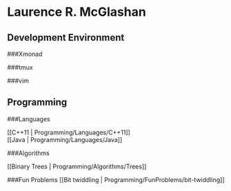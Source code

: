 Laurence R. McGlashan
=====================

Development Environment
-----------------------

###Xmonad

###tmux

###vim

Programming
-----------

###Languages

[[C++11 | Programming/Languages/C++11]]  
[[Java | Programming/Languages/Java]]

###Algorithms

[[Binary Trees | Programming/Algorithms/Trees]]

###Fun Problems
[[Bit twiddling | Programming/FunProblems/bit-twiddling]]

